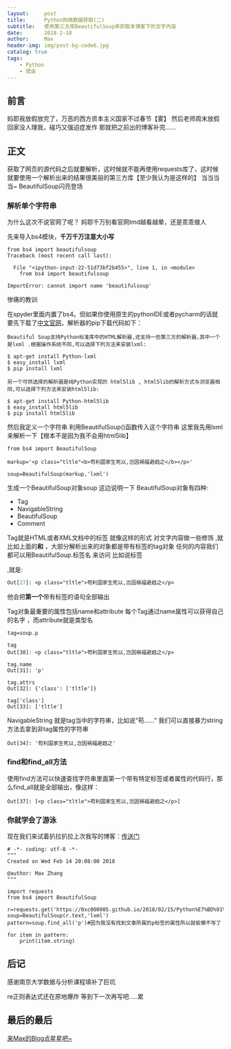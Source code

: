 ```yaml
---
layout:     post
title:      Python网络数据获取(二)
subtitle:   使用第三方库BeautifulSoup来抓取本博客下的文字内容
date:       2018-2-18
author:     Max
header-img: img/post-bg-code6.jpg
catalog: true
tags:
    - Python
    - 爬虫
---
```



## 前言 

妈耶我放假放完了，万恶的西方资本主义国家不过春节【雾】
然后老师周末放假回家没人理我，碰巧又强迫症发作
那就把之前出的博客补完......

## 正文

获取了网页的源代码之后就要解析，这时候就不能再使用requests库了，这时候就要使用一个解析出来的结果很美丽的第三方库【至少我认为是这样的】
当当当当~ BeautifulSoup闪亮登场

### 解析单个字符串

为什么这次不说官网了呢？
妈耶千万别看官网tmd越看越晕，还是乖乖做人

先来导入bs4模块，**千万千万注意大小写**
```
from bs4 import beautifulsoup
Traceback (most recent call last):

  File "<ipython-input-22-51d73bf2b455>", line 1, in <module>
    from bs4 import beautifulsoup

ImportError: cannot import name 'beautifulsoup'
```
惨痛的教训

在spyder里面内置了bs4。但如果你使用原生的pythonIDE或者pycharm的话就要先下载了[中文官网][1]，解析器的pip下载代码如下：
```
Beautiful Soup支持Python标准库中的HTML解析器,还支持一些第三方的解析器,其中一个是lxml .根据操作系统不同,可以选择下列方法来安装lxml:

$ apt-get install Python-lxml
$ easy_install lxml
$ pip install lxml

另一个可供选择的解析器是纯Python实现的 html5lib , html5lib的解析方式与浏览器相同,可以选择下列方法来安装html5lib:

$ apt-get install Python-html5lib
$ easy_install html5lib
$ pip install html5lib

```
然后我定义一个字符串 
利用BeautifulSoup()函数传入这个字符串 
这里我先用lxml来解析一下【根本不是因为我不会用html5lib】
```
from bs4 import BeautifulSoup

markup='<p class="tltle"<b>苟利国家生死以,岂因祸福避趋之</b></p>'

soup=BeautifulSoup(markup,'lxml')
```
生成一个BeautifulSoup对象soup 
这边说明一下 BeautifulSoup对象有四种: 
- Tag 
- NavigableString 
- BeautifulSoup
- Comment

Tag就是HTML或者XML文档中的标签 就像这样的形式 对文字内容做一些修饰 ,就比如上面的<b>和</b> ，大部分解析出来的对象都是带有标签的tag对象
任何的内容我们都可以用BeautifulSoup.标签名 来访问
比如说标签<p>,就是:
```soup.p
Out[27]: <p class="tltle">苟利国家生死以,岂因祸福避趋之</p>
```
他会把**第一个**带有标签的语句全部输出

Tag对象最重要的属性包括name和attribute 每个Tag通过name属性可以获得自己的名字 ，而attribute就是类型名
```
tag=soup.p

tag
Out[30]: <p class="tltle">苟利国家生死以,岂因祸福避趋之</p>

tag.name
Out[31]: 'p'

tag.attrs
Out[32]: {'class': ['tltle']}

tag['class']
Out[33]: ['tltle']
```



NavigableString 就是tag当中的字符串，比如说“苟......”
我们可以直接暴力string方法去拿到非tag属性的字符串
```tag.string
Out[34]: '苟利国家生死以,岂因祸福避趋之'
```


### find和find_all方法

使用find方法可以快速查找字符串里面第一个带有特定标签或者属性的代码行，那么find_all就是全部输出，像这样：
```soup.find_all('p')
Out[37]: [<p class="tltle">苟利国家生死以,岂因祸福避趋之</p>]
```

### 你就学会了游泳

现在我们来试着扒拉扒拉上次我写的博客：[传送门][2]

```
# -*- coding: utf-8 -*-
"""
Created on Wed Feb 14 20:08:00 2018

@author: Max Zhang
"""

import requests
from bs4 import BeautifulSoup

r=requests.get('https://0xc000005.github.io/2018/02/15/Python%E7%BD%91%E7%BB%9C%E6%95%B0%E6%8D%AE%E8%8E%B7%E5%8F%96/')
soup=BeautifulSoup(r.text,'lxml')
pattern=soup.find_all('p')#因为我没有找到文章所属的p标签的属性所以就偷懒不写了

for item in pattern:
    print(item.string)
```

## 后记

感谢南京大学数据与分析课程填补了巨坑

re正则表达式还在原地爆炸
等到下一次再写吧.....累

## 最后的最后

[来Max的Blog点星星吧~][3]




[1]:https://www.crummy.com/software/BeautifulSoup/bs4/doc/index.zh.html
[2]:https://0xc000005.github.io/2018/02/15/Python网络数据获取/
[3]:https://0xc000005.github.io
